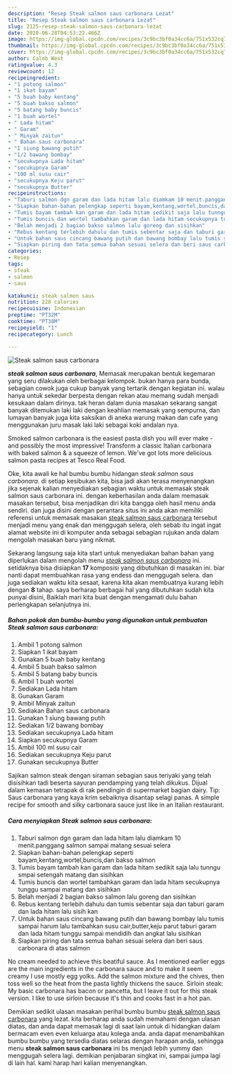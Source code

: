 ```yaml
---
description: "Resep Steak salmon saus carbonara Lezat"
title: "Resep Steak salmon saus carbonara Lezat"
slug: 2125-resep-steak-salmon-saus-carbonara-lezat
date: 2020-06-28T04:53:22.466Z
image: https://img-global.cpcdn.com/recipes/3c9bc3bf0a34cc6a/751x532cq70/steak-salmon-saus-carbonara-foto-resep-utama.jpg
thumbnail: https://img-global.cpcdn.com/recipes/3c9bc3bf0a34cc6a/751x532cq70/steak-salmon-saus-carbonara-foto-resep-utama.jpg
cover: https://img-global.cpcdn.com/recipes/3c9bc3bf0a34cc6a/751x532cq70/steak-salmon-saus-carbonara-foto-resep-utama.jpg
author: Caleb West
ratingvalue: 4.3
reviewcount: 12
recipeingredient:
- "1 potong salmon"
- "1 ikat bayam"
- "5 buah baby kentang"
- "5 buah bakso salmon"
- "5 batang baby buncis"
- "1 buah wortel"
- " Lada hitam"
- " Garam"
- " Minyak zaitun"
- " Bahan saus carbonara"
- "1 siung bawang putih"
- "1/2 bawang bombay"
- "secukupnya Lada hitam"
- "secukupnya Garam"
- "100 ml susu cair"
- "secukupnya Keju parut"
- "secukupnya Butter"
recipeinstructions:
- "Taburi salmon dgn garam dan lada hitam lalu diamkam 10 menit.panggang salmon sampai matang sesuai selera"
- "Siapkan bahan-bahan pelengkap seperti bayam,kentang,wortel,buncis,dan bakso salmon"
- "Tumis bayam tambah kan garam dan lada hitam sedikit saja lalu tunngu smpai setengah matang dan sisihkan"
- "Tumis buncis dan wortel tambahkan garam dan lada hitam secukupnya tunggu sampai matang dan sisihkan"
- "Belah menjadi 2 bagian bakso salmon lalu goreng dan sisihkan"
- "Rebus kentang terlebih dahulu dan tumis sebentar saja dan taburi garam dan lada hitam lalu sisih kan"
- "Untuk bahan saus cincang bawang putih dan bawang bombay lalu tumis sampai harum lalu tambahkan susu cair,butter,keju parut taburi garam dan lada hitam tunggu sampai mendidih dan angkat lalu sisihkan"
- "Siapkan piring dan tata semua bahan sesuai selera dan beri saus carbonara di atas salmon"
categories:
- Resep
tags:
- steak
- salmon
- saus

katakunci: steak salmon saus 
nutrition: 228 calories
recipecuisine: Indonesian
preptime: "PT32M"
cooktime: "PT38M"
recipeyield: "1"
recipecategory: Lunch

---
```



![Steak salmon saus carbonara](https://img-global.cpcdn.com/recipes/3c9bc3bf0a34cc6a/751x532cq70/steak-salmon-saus-carbonara-foto-resep-utama.jpg)

<b><i>steak salmon saus carbonara</i></b>, Memasak merupakan bentuk kegemaran yang seru dilakukan oleh berbagai kelompok. bukan hanya para bunda, sebagian cowok juga cukup banyak yang tertarik dengan kegiatan ini. walau hanya untuk sekedar berpesta dengan rekan atau memang sudah menjadi kesukaan dalam dirinya. tak heran dalam dunia masakan sekarang sangat banyak ditemukan laki laki dengan keahlian memasak yang sempurna, dan lumayan banyak juga kita saksikan di aneka warung makan dan cafe yang menggunakan juru masak laki laki sebagai koki andalan nya.

Smoked salmon carbonara is the easiest pasta dish you will ever make - and possibly the most impressive! Transform a classic Italian carbonara with baked salmon &amp; a squeeze of lemon. We&#39;ve got lots more delicious salmon pasta recipes at Tesco Real Food.

Oke, kita awali ke hal bumbu bumbu hidangan <i>steak salmon saus carbonara</i>. di setiap kesibukan kita, bisa jadi akan terasa menyenangkan jika sejenak kalian menyediakan sebagian waktu untuk memasak steak salmon saus carbonara ini. dengan keberhasilan anda dalam memasak masakan tersebut, bisa menjadikan diri kita bangga oleh hasil menu anda sendiri. dan juga disini dengan perantara situs ini anda akan memiliki referensi untuk memasak masakan <u>steak salmon saus carbonara</u> tersebut menjadi menu yang enak dan menggugah selera, oleh sebab itu ingat ingat alamat website ini di komputer anda sebagai sebagian rujukan anda dalam mengolah masakan baru yang nikmat.


Sekarang langsung saja kita start untuk menyediakan bahan bahan yang diperlukan dalam mengolah menu <u><i>steak salmon saus carbonara</i></u> ini. setidaknya bisa disiapkan <b>17</b> komposisi yang dibutuhkan di masakan ini. biar nanti dapat membuahkan rasa yang endess dan menggugah selera. dan juga sediakan waktu kita sesaat, karena kita akan membuatnya kurang lebih dengan <b>8</b> tahap. saya berharap berbagai hal yang dibutuhkan sudah kita punyai disini, Baiklah mari kita buat dengan mengamati dulu bahan perlengkapan selanjutnya ini.

<!--inarticleads1-->

##### Bahan pokok dan bumbu-bumbu yang digunakan untuk pembuatan Steak salmon saus carbonara:

1. Ambil 1 potong salmon
1. Siapkan 1 ikat bayam
1. Gunakan 5 buah baby kentang
1. Ambil 5 buah bakso salmon
1. Ambil 5 batang baby buncis
1. Ambil 1 buah wortel
1. Sediakan  Lada hitam
1. Gunakan  Garam
1. Ambil  Minyak zaitun
1. Sediakan  Bahan saus carbonara
1. Gunakan 1 siung bawang putih
1. Sediakan 1/2 bawang bombay
1. Sediakan secukupnya Lada hitam
1. Siapkan secukupnya Garam
1. Ambil 100 ml susu cair
1. Sediakan secukupnya Keju parut
1. Gunakan secukupnya Butter


Sajikan salmon steak dengan siraman sebagian saus teriyaki yang telah disisihkan tadi beserta sayuran pendamping yang telah dikukus. Dijual dalam kemasan tetrapak di rak pendingin di supermarket bagian dairy. Tip: Saus carbonara yang kaya krim sebaiknya disantap selagi panas. A simple recipe for smooth and silky carbonara sauce just like in an Italian restaurant. 

<!--inarticleads2-->

##### Cara menyiapkan Steak salmon saus carbonara:

1. Taburi salmon dgn garam dan lada hitam lalu diamkam 10 menit.panggang salmon sampai matang sesuai selera
1. Siapkan bahan-bahan pelengkap seperti bayam,kentang,wortel,buncis,dan bakso salmon
1. Tumis bayam tambah kan garam dan lada hitam sedikit saja lalu tunngu smpai setengah matang dan sisihkan
1. Tumis buncis dan wortel tambahkan garam dan lada hitam secukupnya tunggu sampai matang dan sisihkan
1. Belah menjadi 2 bagian bakso salmon lalu goreng dan sisihkan
1. Rebus kentang terlebih dahulu dan tumis sebentar saja dan taburi garam dan lada hitam lalu sisih kan
1. Untuk bahan saus cincang bawang putih dan bawang bombay lalu tumis sampai harum lalu tambahkan susu cair,butter,keju parut taburi garam dan lada hitam tunggu sampai mendidih dan angkat lalu sisihkan
1. Siapkan piring dan tata semua bahan sesuai selera dan beri saus carbonara di atas salmon


No cream needed to achieve this beatiful sauce. As I mentioned earlier eggs are the main ingredients in the carbonara sauce and to make it seem creamy I use mostly egg yolks. Add the salmon mixture and the chives, then toss well so the heat from the pasta lightly thickens the sauce. Sirloin steak: My basic carbonara has bacon or pancetta, but I leave it out for this steak version. I like to use sirloin because it&#39;s thin and cooks fast in a hot pan. 

Demikian sedikit ulasan masakan perihal bumbu bumbu <u>steak salmon saus carbonara</u> yang lezat. kita berharap anda sudah memahami dengan ulasan diatas, dan anda dapat memasak lagi di saat lain untuk di hidangkan dalam bermacam even even keluarga atau kolega anda. anda dapat menambahkan bumbu bumbu yang tersedia diatas selaras dengan harapan anda, sehingga menu <b>steak salmon saus carbonara</b> ini bs menjadi lebih yummy dan menggugah selera lagi. demikian penjabaran singkat ini, sampai jumpa lagi di lain hal. kami harap hari kalian menyenangkan.
